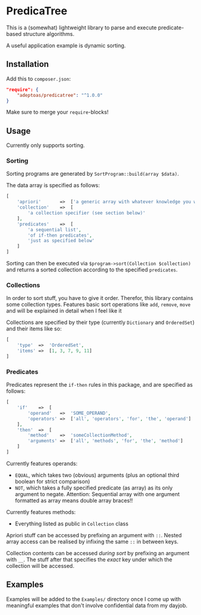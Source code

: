 # PredicaTree

This is a (somewhat) lightweight library to parse and execute predicate-based structure algorithms.

A useful application example is dynamic sorting.

## Installation

Add this to `composer.json`:

```json
"require": {
	"adeptoas/predicatree": "^1.0.0"
}
```

Make sure to merge your `require`-blocks!

## Usage

Currently only supports sorting.

### Sorting

Sorting programs are generated by `SortProgram::build(array $data)`.

The data array is specified as follows:
```php
[
    'apriori'       =>  ['a generic array with whatever knowledge you want to equip sorting with'],
    'collection'    =>  [
        'a collection specifier (see section below)'
    ],
    'predicates'    =>  [
        'a sequential list',
        'of if-then predicates',
        'just as specified below'
    ]
]
```

Sorting can then be executed via `$program->sort(Collection $collection)` and returns a sorted collection
according to the specified `predicates`.

### Collections

In order to sort stuff, you have to give it order. Therefor, this library contains some collection types.
Features basic sort operations like `add`, `remove`, `move` and will be explained in detail when I feel like it

Collections are specified by their type (currently `Dictionary` and `OrderedSet`) and their items like so:
```php
[
    'type'  =>  'OrderedSet',
    'items' =>  [1, 3, 7, 9, 11]
]
```

### Predicates

Predicates represent the `if-then` rules in this package, and are specified as follows:
```php
[
    'if'    =>  [
        'operand'   =>  'SOME_OPERAND',
        'operators' =>  ['all', 'operators', 'for', 'the', 'operand']
    ],
    'then'  =>  [
        'method'    =>  'someCollectionMethod',
        'arguments' =>  ['all', 'methods', 'for', 'the', 'method']
    ]
]
```

Currently features operands:
- `EQUAL`, which takes two (obvious) arguments (plus an optional third boolean for strict comparison)
- `NOT`, which takes a fully specified predicate (as array) as its only argument to negate. Attention: Sequential array with one argument formatted as array means double array braces!!

Currently features methods:
- Everything listed as public in `Collection` class

Apriori stuff can be accessed by prefixing an argument with `::`.
Nested array access can be realised by infixing the same `::` in between keys.

Collection contents can be accessed _during sort_ by prefixing an argument with `__`.
The stuff after that specifies the _exact_ key under which the collection will be accessed.

## Examples

Examples will be added to the `Examples/` directory once I come up with meaningful examples that don't involve confidential data from my dayjob.